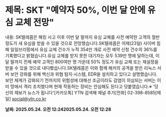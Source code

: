 # **제목: SKT "예약자 50%, 이번 달 안에 유심 교체 전망"**

  내용: SK텔레콤은 해킹 사고 이후 이번 달 말까지 유심 교체를 사전 예약한 고객의 절반 정도가 새 유심을 받을 수 있을 것으로 전망했습니다.SK텔레콤은 어제(23일) 사이버 침해 일일브리핑에서 유심 교체 건수가 누적 354만 개로 사전 예약 신청 건수의 36%를 기록했다고 밝혔습니다.유심 교체를 받지 못한 대기자는 모두 539만 명에 달하는데, 이달 말까지 전체 예약 고객인 800여만 명 가운데 50% 정도가 유심 교체 또는 재설정을 받을 수 있을 것으로 내다봤습니다.SK텔레콤은 이와 함께 해커의 공격을 받은 리눅스 서버 보안 강화를 위해 백신과 위협 탐지·시스템, EDR을 설치하고 있다고 설명했습니다.보안 체계가 강화되기 전까지의 위험성에 대해선 조금이라도 감염이 의심되는 서버는 이미 망에서 격리 조치했다며 현재 작동하는 장비는 안심해도 된다고 덧붙였습니다.※ '당신의 제보가 뉴스가 됩니다'[카카오톡] YTN 검색해 채널 추가[전화] 02-398-8585[메일] social@ytn.co.kr

  **날짜: 2025.05.24. 오전 12:242025.05.24. 오전 12:28**